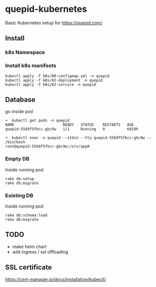 # quepid-kubernetes

Basic Kubernetes setup for https://quepid.com/

## Install

### k8s Namespace

### Install k8s manifests

```
kubectl apply -f k8s/00-configmap.yml -n quepid
kubectl apply -f k8s/01-deployment -n quepid
kubectl apply -f k8s/02-service -n quepid
```

## Database

go inside pod

```
➜  kubectl get pods -n quepid
NAME                      READY   STATUS    RESTARTS   AGE
quepid-5569f5fbcc-gbc9w   1/1     Running   0          6d19h

➜  kubectl exec -n quepid --stdin --tty quepid-5569f5fbcc-gbc9w -- /bin/bash
root@quepid-5569f5fbcc-gbc9w:/srv/app#

```

### Empty DB

Inside running pod

```
rake db:setup
rake db:migrate
```

### Existing DB

Inside running pod

```
rake db:schema:load
rake db:migrate
```

## TODO

- make helm chart
- add ingress / ssl offloading

## SSL certificate

https://cert-manager.io/docs/installation/kubectl/